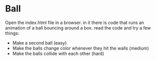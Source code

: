 # Ball

Open the index.html file in a browser. in it there is code that runs an animation of a ball bouncing around a box. read the code and try a few things:

 - Make a second ball (easy)
 - Make the balls change color whenever they hit the walls (medium)
 - Make the balls collide with each other (hard)